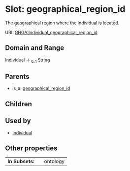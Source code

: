 
# Slot: geographical_region_id


The geographical region where the Individual is located.

URI: [GHGA:Individual_geographical_region_id](https://w3id.org/GHGA/Individual_geographical_region_id)


## Domain and Range

[Individual](Individual.md) &#8594;  <sub>0..1</sub> [String](types/String.md)

## Parents

 *  is_a: [geographical_region_id](geographical_region_id.md)

## Children


## Used by

 * [Individual](Individual.md)

## Other properties

|  |  |  |
| --- | --- | --- |
| **In Subsets:** | | ontology |

